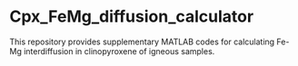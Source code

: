 # Cpx_FeMg_diffusion_calculator
This repository provides supplementary MATLAB codes for calculating Fe-Mg interdiffusion in clinopyroxene of igneous samples.
